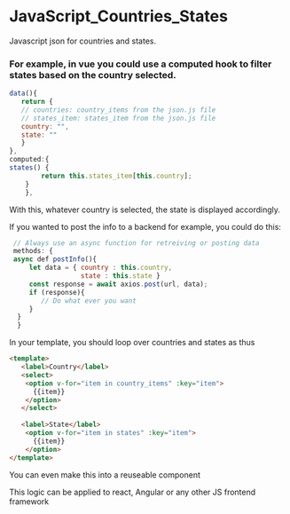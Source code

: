 # JavaScript_Countries_States
Javascript json for countries and states.
### For example, in vue you could use a computed hook to filter states based on the country selected.

```javascript
data(){
   return { 
   // countries: country_items from the json.js file
   // states_item: states_item from the json.js file
   country: "",
   state: ""     
   }
},
computed:{
states() {
        return this.states_item[this.country];
    }
    },
```

With this, whatever country is selected, the state is displayed accordingly.

If you wanted to post the info to a backend for example, you could do this:
```javascript
 // Always use an async function for retreiving or posting data 
 methods: {
 async def postInfo(){
     let data = { country : this.country,
                  state : this.state }
     const response = await axios.post(url, data);
     if (response){
        // Do what ever you want  
     }
  }
  }
```
In your template, you should loop over countries and states as thus

```html
<template>
   <label>Country</label>
   <select>
    <option v-for="item in country_items" :key="item">
      {{item}}
    </option>
   </select>
   
   <label>State</label> 
    <option v-for="item in states" :key="item">
      {{item}}
    </option>
</template>

```
You can even make this into a reuseable component

This logic can be applied to react, Angular or any other JS frontend framework



